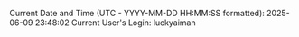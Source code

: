 Current Date and Time (UTC - YYYY-MM-DD HH:MM:SS formatted): 2025-06-09 23:48:02
Current User's Login: luckyaiman
